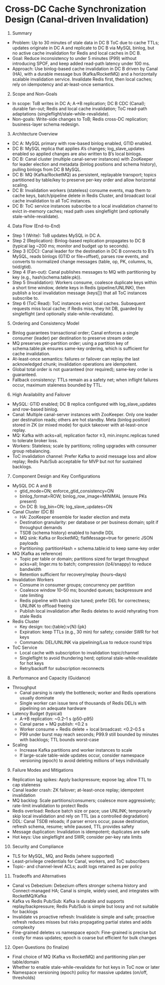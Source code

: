 # Cross-DC Cache Synchronization Design (Canal-driven Invalidation)

1. Summary

- Problem: Up to 30 minutes of stale data in DC B ToC due to cache TTLs; updates originate in DC A and replicate to DC B via MySQL binlog, but no active cache invalidation for Redis and local caches in DC B.
- Goal: Reduce inconsistency to under 5 minutes (P99) without introducing SPOF, and keep added read-path latency under 100 ms.
- Approach: Use binlog-based cache invalidation in DC B driven by Canal (HA), with a durable message bus (Kafka/RocketMQ) and a horizontally scalable invalidation service. Invalidate Redis first, then local caches; rely on idempotency and at-least-once semantics.

2. Scope and Non-Goals

- In scope: ToB writes in DC A; A→B replication; DC B CDC (Canal); durable fan-out; Redis and local cache invalidation; ToC read-path adaptations (singleflight/stale-while-revalidate).
- Non-goals: Write-side changes to ToB; Redis cross-DC replication; business-layer schema redesign.

3. Architecture Overview

- DC A: MySQL primary with row-based binlog enabled, GTID enabled.
- DC B: MySQL replica that applies A’s changes; log_slave_updates enabled so applied changes are also written to B’s local binlogs.
- DC B: Canal cluster (multiple canal-server instances) with ZooKeeper for leader election and metadata (binlog positions and schema history), pulling binlogs from DC B MySQL.
- DC B: MQ (Kafka/RocketMQ) as persistent, replayable transport; topics partitioned by table/key to preserve per-key order and allow horizontal scaling.
- DC B: Invalidation workers (stateless) consume events, map them to cache keys, batch/pipeline delete in Redis Cluster, and broadcast local cache invalidation to all ToC instances.
- DC B: ToC service instances subscribe to a local invalidation channel to evict in-memory caches; read path uses singleflight (and optionally stale-while-revalidate).

4. Data Flow (End-to-End)

- Step 1 (Write): ToB updates MySQL in DC A.
- Step 2 (Replication): Binlog-based replication propagates to DC B (typical lag ~200 ms; monitor and budget up to seconds).
- Step 3 (CDC): Canal leader for the destination in DC B connects to B’s MySQL, reads binlogs (GTID or file+offset), parses row events, and converts to normalized change messages (table, op, PK, columns, ts, txid/gtid).
- Step 4 (Fan-out): Canal publishes messages to MQ with partitioning by key (e.g., hash(schema.table:pk)).
- Step 5 (Invalidation): Workers consume, coalesce duplicate keys within a short time window, delete keys in Redis (pipeline/UNLINK), then publish a local invalidation message (keys[]) that all ToC instances subscribe to.
- Step 6 (ToC Read): ToC instances evict local caches. Subsequent requests miss local cache; if Redis miss, they hit DB, guarded by singleflight (and optionally stale-while-revalidate).

5. Ordering and Consistency Model

- Binlog guarantees transactional order; Canal enforces a single consumer (leader) per destination to preserve stream order.
- MQ preserves per-partition order; using a partition key of schema.table:pk ensures same-key ordering, which is sufficient for cache invalidation.
- At-least-once semantics: failures or failover can replay the last acknowledged chunk; invalidation operations are idempotent.
- Global total order is not guaranteed (nor required); same-key order is guaranteed.
- Fallback consistency: TTLs remain as a safety net; when inflight failures occur, maximum staleness bounded by TTL.

6. High Availability and Failover

- MySQL: GTID enabled; DC B replica configured with log_slave_updates and row-based binlog.
- Canal: Multiple canal-server instances with ZooKeeper. Only one leader per destination reads; others are hot standby. Meta (binlog position) stored in ZK (or mixed mode) for quick takeover with at-least-once replay.
- MQ: Kafka with acks=all, replication factor ≥3, min.insync.replicas tuned to tolerate broker loss.
- Workers: Stateless; scale by partitions; rolling upgrades with consumer group rebalancing.
- ToC invalidation channel: Prefer Kafka to avoid message loss and allow replay; Redis Pub/Sub acceptable for MVP but not for sustained backlogs.

7. Component Design and Key Configurations

- MySQL DC A and B
  - gtid_mode=ON; enforce_gtid_consistency=ON
  - binlog_format=ROW; binlog_row_image=MINIMAL (ensure PKs present)
  - On DC B: log_bin=ON; log_slave_updates=ON
- Canal Cluster (DC B)
  - HA: ZooKeeper ensemble for leader election and meta
  - Destination granularity: per database or per business domain; split if throughput demands
  - TSDB (schema history) enabled to handle DDL
  - MQ sink: Kafka or RocketMQ; flatMessage=true for generic JSON payloads
  - Partitioning: partitionHash = schema.table:id to keep same-key order
- MQ (Kafka as reference)
  - Topic per table or domain; partitions sized for target throughput
  - acks=all; linger.ms to batch; compression (lz4/snappy) to reduce bandwidth
  - Retention sufficient for recovery/replay (hours–days)
- Invalidation Workers
  - Consume in consumer groups; concurrency per partition
  - Coalesce window 10–50 ms; bounded queues; backpressure and rate limiting
  - Redis pipeline with batch size tuned; prefer DEL for correctness; UNLINK to offload freeing
  - Publish local invalidation after Redis deletes to avoid rehyrating from stale Redis
- Redis Cluster
  - Key design: toc:{table}:v{N}:{pk}
  - Expiration: keep TTLs (e.g., 30 min) for safety; consider SWR for hot keys
  - Commands: DEL/UNLINK via pipelining/Lua to reduce round trips
- ToC Service
  - Local cache with subscription to invalidation topic/channel
  - Singleflight to avoid thundering herd; optional stale-while-revalidate for hot keys
  - Retry/backoff for subscription reconnects

8. Performance and Capacity (Guidance)

- Throughput
  - Canal parsing is rarely the bottleneck; worker and Redis operations usually dominate
  - Single worker can issue tens of thousands of Redis DEL/s with pipelining on adequate hardware
- Latency Budget (typical)
  - A→B replication: ~0.2–1 s (p50–p95)
  - Canal parse + MQ publish: <0.2 s
  - Worker consume + Redis delete + local broadcast: <0.2–0.5 s
  - P99 under burst may reach seconds; P99.9 still bounded by minutes with backlogs; TTL bounds worst-case
- Scaling
  - Increase Kafka partitions and worker instances to scale
  - If large-scale table-wide updates occur, consider namespace versioning (epoch) to avoid deleting millions of keys individually

9. Failure Modes and Mitigations

- Replication lag spikes: Apply backpressure; expose lag; allow TTL to cap staleness
- Canal leader crash: ZK failover; at-least-once replay; idempotent invalidation
- MQ backlog: Scale partitions/consumers; coalesce more aggressively; rate-limit invalidation to protect Redis
- Redis overload: Reduce batch size or pace; use UNLINK; temporarily skip local invalidation and rely on TTL (as a controlled degradation)
- DDL: Canal TSDB reloads; if parser errors occur, pause destination, refresh schema, resume; while paused, TTL provides safety
- Message duplication: Invalidation is idempotent; duplicates are safe
- Hot keys: Use singleflight and SWR; consider per-key rate limits

10. Security and Compliance

- TLS for MySQL, MQ, and Redis (where supported)
- Least-privilege credentials for Canal, workers, and ToC subscribers
- Topic- and channel-level ACLs; audit logs retained as per policy

11. Tradeoffs and Alternatives

- Canal vs Debezium: Debezium offers stronger schema history and Connect-managed HA; Canal is simple, widely used, and integrates with RocketMQ/Kafka
- Kafka vs Redis Pub/Sub: Kafka is durable and supports replay/backpressure; Redis Pub/Sub is simple but lossy and not suitable for backlogs
- Invalidate vs proactive refresh: Invalidate is simple and safe; proactive refresh reduces misses but risks propagating partial states and adds complexity
- Fine-grained deletes vs namespace epoch: Fine-grained is precise but costly for mass updates; epoch is coarse but efficient for bulk changes

12. Open Questions (to finalize)

- Final choice of MQ (Kafka vs RocketMQ) and partitioning plan per table/domain
- Whether to enable stale-while-revalidate for hot keys in ToC now or later
- Namespace versioning (epoch) policy for massive updates (on/off, thresholds)
